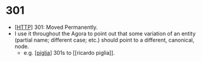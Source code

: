 # 301

- [[HTTP]] 301: Moved Permanently.
- I use it throughout the Agora to point out that some variation of an entity (partial name; different case; etc.) should point to a different, canonical, node.
  - e.g. [[piglia]] 301s to [[ricardo piglia]].


[//begin]: # "Autogenerated link references for markdown compatibility"
[http]: http "HTTP"
[piglia]: piglia "Piglia"
[ricardo-piglia]: ricardo-piglia "Ricardo Piglia"
[//end]: # "Autogenerated link references"